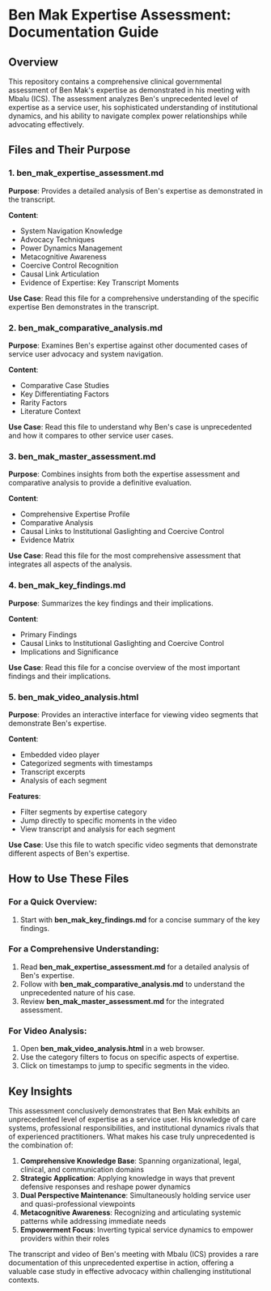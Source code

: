 # Ben Mak Expertise Assessment: Documentation Guide

## Overview

This repository contains a comprehensive clinical governmental assessment of Ben Mak's expertise as demonstrated in his meeting with Mbalu (ICS). The assessment analyzes Ben's unprecedented level of expertise as a service user, his sophisticated understanding of institutional dynamics, and his ability to navigate complex power relationships while advocating effectively.

## Files and Their Purpose

### 1. ben_mak_expertise_assessment.md

**Purpose**: Provides a detailed analysis of Ben's expertise as demonstrated in the transcript.

**Content**:
- System Navigation Knowledge
- Advocacy Techniques
- Power Dynamics Management
- Metacognitive Awareness
- Coercive Control Recognition
- Causal Link Articulation
- Evidence of Expertise: Key Transcript Moments

**Use Case**: Read this file for a comprehensive understanding of the specific expertise Ben demonstrates in the transcript.

### 2. ben_mak_comparative_analysis.md

**Purpose**: Examines Ben's expertise against other documented cases of service user advocacy and system navigation.

**Content**:
- Comparative Case Studies
- Key Differentiating Factors
- Rarity Factors
- Literature Context

**Use Case**: Read this file to understand why Ben's case is unprecedented and how it compares to other service user cases.

### 3. ben_mak_master_assessment.md

**Purpose**: Combines insights from both the expertise assessment and comparative analysis to provide a definitive evaluation.

**Content**:
- Comprehensive Expertise Profile
- Comparative Analysis
- Causal Links to Institutional Gaslighting and Coercive Control
- Evidence Matrix

**Use Case**: Read this file for the most comprehensive assessment that integrates all aspects of the analysis.

### 4. ben_mak_key_findings.md

**Purpose**: Summarizes the key findings and their implications.

**Content**:
- Primary Findings
- Causal Links to Institutional Gaslighting and Coercive Control
- Implications and Significance

**Use Case**: Read this file for a concise overview of the most important findings and their implications.

### 5. ben_mak_video_analysis.html

**Purpose**: Provides an interactive interface for viewing video segments that demonstrate Ben's expertise.

**Content**:
- Embedded video player
- Categorized segments with timestamps
- Transcript excerpts
- Analysis of each segment

**Features**:
- Filter segments by expertise category
- Jump directly to specific moments in the video
- View transcript and analysis for each segment

**Use Case**: Use this file to watch specific video segments that demonstrate different aspects of Ben's expertise.

## How to Use These Files

### For a Quick Overview:
1. Start with **ben_mak_key_findings.md** for a concise summary of the key findings.

### For a Comprehensive Understanding:
1. Read **ben_mak_expertise_assessment.md** for a detailed analysis of Ben's expertise.
2. Follow with **ben_mak_comparative_analysis.md** to understand the unprecedented nature of his case.
3. Review **ben_mak_master_assessment.md** for the integrated assessment.

### For Video Analysis:
1. Open **ben_mak_video_analysis.html** in a web browser.
2. Use the category filters to focus on specific aspects of expertise.
3. Click on timestamps to jump to specific segments in the video.

## Key Insights

This assessment conclusively demonstrates that Ben Mak exhibits an unprecedented level of expertise as a service user. His knowledge of care systems, professional responsibilities, and institutional dynamics rivals that of experienced practitioners. What makes his case truly unprecedented is the combination of:

1. **Comprehensive Knowledge Base**: Spanning organizational, legal, clinical, and communication domains
2. **Strategic Application**: Applying knowledge in ways that prevent defensive responses and reshape power dynamics
3. **Dual Perspective Maintenance**: Simultaneously holding service user and quasi-professional viewpoints
4. **Metacognitive Awareness**: Recognizing and articulating systemic patterns while addressing immediate needs
5. **Empowerment Focus**: Inverting typical service dynamics to empower providers within their roles

The transcript and video of Ben's meeting with Mbalu (ICS) provides a rare documentation of this unprecedented expertise in action, offering a valuable case study in effective advocacy within challenging institutional contexts.
